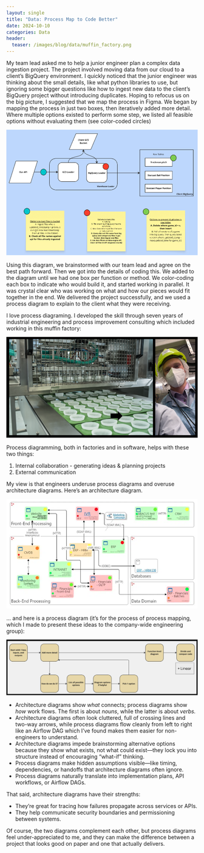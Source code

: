 ```yaml
---
layout: single
title: "Data: Process Map to Code Better"
date: 2024-10-10
categories: Data
header:
  teaser: /images/blog/data/muffin_factory.png
---
```


My team lead asked me to help a junior engineer plan a complex data ingestion project. The project involved moving data from our cloud to a client’s BigQuery environment. I quickly noticed that the junior engineer was thinking about the small details, like what python libraries to use, but ignoring some bigger questions like how to ingest new data to the client’s BigQuery project without introducing duplicates. Hoping to refocus us on the big picture, I suggested that we map the process in Figma. We began by mapping the process in just two boxes, then iteratively added more detail. Where multiple options existed to perform some step, we listed all feasible options without evaluating them (see color-coded circles)

![photo](/images/blog/data/process_map_example.png)

Using this diagram, we brainstormed with our team lead and agree on the best path forward. Then we got into the details of coding this. We added to the diagram until we had one box per function or method. We color-coding each box to indicate who would build it, and started working in parallel. It was crystal clear who was working on what and how our pieces would fit together in the end. We delivered the project successfully, and we used a process diagram to explain to the client what they were receiving. 

I love process diagraming. I developed the skill through seven years of industrial engineering and process improvement consulting which included working in this muffin factory:

![photo](/images/blog/data/muffin_factory.png)

Process diagramming, both in factories and in software, helps with these two things:

1. Internal collaboration - generating ideas & planning projects
2. External communication

My view is that engineers underuse process diagrams and overuse architecture diagrams.
Here’s an architecture diagram.

![photo](/images/blog/data/architecture_diagram.png)

… and here is a process diagram (it’s for the process of process mapping, which I made to present these ideas to the company-wide engineering group):

![photo](/images/blog/data/process_map_to_process_map.png)

- Architecture diagrams show *what* connects; process diagrams show *how* work flows. The first is about *nouns*, while the latter is about *verbs.*
- Architecture diagrams often look cluttered, full of crossing lines and two-way arrows, while process diagrams flow cleanly from left to right like an Airflow DAG which I’ve found makes them easier for non-engineers to understand.
- Architecture diagrams impede brainstorming alternative options because they show what exists, not what could exist—they lock you into structure instead of encouraging “what-if” thinking.
- Process diagrams make hidden assumptions visible—like timing, dependencies, or handoffs that architecture diagrams often ignore.
- Process diagrams naturally translate into implementation plans, API workflows, or Airflow DAGs.

That said, architecture diagrams have their strengths:

- They’re great for tracing how failures propagate across services or APIs.
- They help communicate security boundaries and permissioning between systems.

Of course, the two diagrams complement each other, but process diagrams feel under-appreciated to me, and they can make the difference between a project that looks good on paper and one that actually delivers.